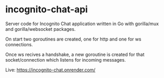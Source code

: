 # incognito-chat-api

Server code for Incognito Chat application written in Go with gorilla/mux and gorilla/websocket packages.

On start two goroutines are created, one for http and one for ws connections.

Once ws recives a handshake, a new goroutine is created for that socket/connection which listens for incoming messages.

Live:
https://incognito-chat.onrender.com/
